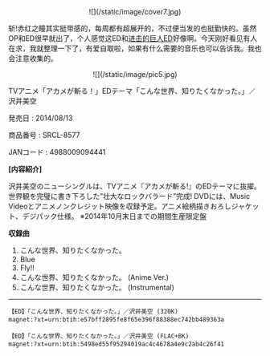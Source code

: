 <center>![](/static/image/cover7.jpg)</center>

斩!赤红之瞳其实挺带感的，每周都有超展开的，不过便当发的也挺勤快的。虽然OP和ED很早就出了，个人感觉这ED和[进击的巨人ED](http://www.hacg.me/wordpress/34612)好像啊。今天刚好看见有人在求，我就整理一下了，有爱自取啦，如果有什么需要的音乐也可以告诉我。我也会注意收集的。

<center>![](/static/image/pic5.jpg)</center>
	
TVアニメ「アカメが斬る！」EDテーマ「こんな世界、知りたくなかった。」／沢井美空

発売日 : 2014/08/13

商品番号 : SRCL-8577

JANコード : 4988009094441

**[内容紹介]**

沢井美空のニューシングルは、TVアニメ『アカメが斬る!』のEDテーマに抜擢。世界観を完璧に書き下ろした”壮大なロックバラード”完成! DVDには、Music Videoとアニメノンクレジット映像を収録予定。アニメ絵柄描きおろしジャケット、デジパック仕様。 ※2014年10月末日までの期間生産限定盤


**収録曲**

1. こんな世界、知りたくなかった。
2. Blue
3. Fly!!
4. こんな世界、知りたくなかった。 (Anime Ver.)
5. こんな世界、知りたくなかった。 (Instrumental)

***

	【ED】「こんな世界、知りたくなかった。」／沢井美空 (320K)
	magnet:?xt=urn:btih:e57bff2895fe8f65e396f88388ec742bb489363a

	【ED】「こんな世界、知りたくなかった。」／沢井美空 (FLAC+BK)
	magnet:?xt=urn:btih:5498ed55f95294019ac4c4678a4e9c2ab4c26f41